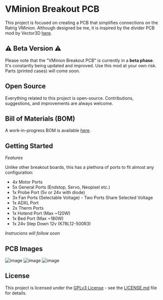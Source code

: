 # VMinion Breakout PCB

This project is focused on creating a PCB that simplifies connections on the Ratrig VMinion. Although designed be me, it is inspired by the divider PCB mod by Vector3D [here](https://github.com/AdamV3D/RR-V-Minion-Mods/tree/main/V3D%20Divider%20PCB). 

## :warning: Beta Version :warning:
Please note that the "VMinion Breakout PCB" is currently in a **beta phase**. It's constantly being updated and improved. Use this mod at your own risk. Parts (printed cases) will come soon.

## Open Source
Everything related to this project is open-source. Contributions, suggestions, and improvements are always welcome.

## Bill of Materials (BOM)
A work-in-progress BOM is available [here](https://docs.google.com/spreadsheets/d/1l2unTY74QwLAbzYWbJA4JIBaFDDriVfRlH6mz4mGnKs/edit?usp=sharing).

## Getting Started
*Features*

Unlike other breakout boards, this has a plethora of ports to fit almost any configuration:

- 4x Motor Ports
- 5x General Ports (Endstop, Servo, Neopixel etc.)
- 1x Probe Port (5v or 24v with diode)
- 3x Fan Ports (Selectable Voltage) - Two Ports Share Selected Voltage
- 1x ADXL Port
- 2x Therm Ports
- 1x Hotend Port (Max ~120W)
- 1x Bed Port (Max ~180W)
- 1x 24v Step Down 12v (K78L12-500R3)

*Instrucions will follow soon*

## PCB Images
![image](https://github.com/aadisalimani/VMinion-Breakout-PCB/assets/50782076/28578e0c-22d4-4c11-9355-838235b24a18)
![image](https://github.com/aadisalimani/VMinion-Breakout-PCB/assets/50782076/96d57014-717c-4398-82c1-4b3b5d778a00)
![image](https://github.com/aadisalimani/VMinion-Breakout-PCB/assets/50782076/baef6216-7efc-4ab1-bdfa-fde6086bb72e)


## License

This project is licensed under the [GPLv3 License](LICENSE) - see the [LICENSE.md](LICENSE.md) file for details.


